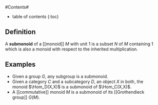

#Contents#
* table of contents
{:toc}

## Definition ##

A **submonoid** of a [[monoid]] $M$ with unit $1$ is a subset $N$ of $M$ containing $1$ which is also a monoid with respect to the inherited multiplication.

## Examples ##

* Given a group $G$, any subgroup is a submonoid.
* Given a category $C$ and a subcategory $D$, an object $X$ in both, the monoid $\Hom_D(X,X)$ is a submonoid of $\Hom_C(X,X)$.
* A [[commutative]] monoid $M$ is a submonoid of its [[Grothendieck group]] $G(M)$.